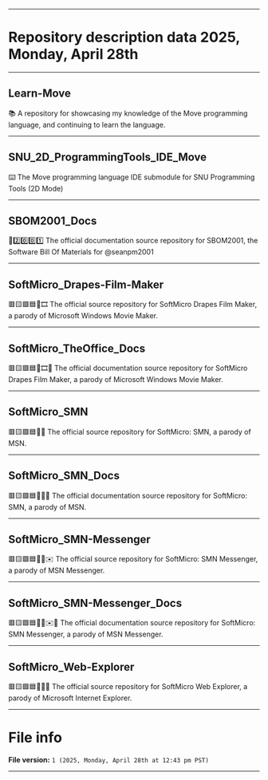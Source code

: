 
***

# Repository description data 2025, Monday, April 28th

---

## Learn-Move

📚️ A repository for showcasing my knowledge of the Move programming language, and continuing to learn the language. 

---

## SNU_2D_ProgrammingTools_IDE_Move

⌨️ The Move programming language IDE submodule for SNU Programming Tools (2D Mode)

---

## SBOM2001_Docs

🧾️2️⃣️0️⃣️0️⃣️1️⃣️ The official documentation source repository for SBOM2001, the Software Bill Of Materials for @seanpm2001

---

## SoftMicro_Drapes-Film-Maker

🟥️🟨️🟩️🟦️💾️🎞️ The official source repository for SoftMicro Drapes Film Maker, a parody of Microsoft Windows Movie Maker.

---

## SoftMicro_TheOffice_Docs

🟥️🟨️🟩️🟦️💾️🎞️📖️ The official documentation source repository for SoftMicro Drapes Film Maker, a parody of Microsoft Windows Movie Maker.

---

## SoftMicro_SMN

🟥️🟨️🟩️🟦️💾️🦋️ The official source repository for SoftMicro: SMN, a parody of MSN.

---

## SoftMicro_SMN_Docs

🟥️🟨️🟩️🟦️💾️🦋️📖️ The official documentation source repository for SoftMicro: SMN, a parody of MSN.

---

## SoftMicro_SMN-Messenger

🟥️🟨️🟩️🟦️💾️🦋️✉️ The official source repository for SoftMicro: SMN Messenger, a parody of MSN Messenger.

---

## SoftMicro_SMN-Messenger_Docs

🟥️🟨️🟩️🟦️💾️🦋️✉️📖️ The official documentation source repository for SoftMicro: SMN Messenger, a parody of MSN Messenger.

---

## SoftMicro_Web-Explorer

🟥️🟨️🟩️🟦️💾️🌐️🦥️ The official source repository for SoftMicro Web Explorer, a parody of Microsoft Internet Explorer.

***

# File info

**File version:** `1 (2025, Monday, April 28th at 12:43 pm PST)`

***

